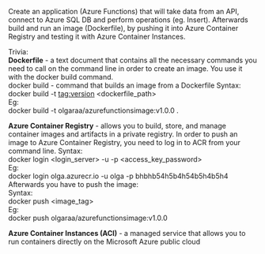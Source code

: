 Create an application (Azure Functions) that will take data from an API, connect to Azure SQL DB and perform operations (eg. Insert). Afterwards build and run an image (Dockerfile), by pushing it into Azure Container Registry and testing it with Azure Container Instances.

Trivia:                          
**Dockerfile** - a text document that contains all the necessary commands you need to call on the command line in order to create an image. You use it with the docker build command.                                
docker build - command that builds an image from a Dockerfile
Syntax:                                               
docker build -t <tag:version> <dockerfile_path>                          
Eg:                                
docker build -t olgaraa/azurefunctionsimage:v1.0.0 .

**Azure Container Registry** - allows you to build, store, and manage container images and artifacts in a private registry.
In order to push an image to Azure Container Registry, you need to log in to ACR from your command line.
Syntax:                                           
docker login <login_server> -u <user> -p <access_key_password>                                   
Eg:                                                
docker login olga.azurecr.io -u olga -p bhbhb54h5b4h54b5h4b5h4
Afterwards you have to push the image:              
Syntax:                                  
docker push <image_tag>                                       
Eg:                             
docker push olgaraa/azurefunctionsimage:v1.0.0
	
**Azure Container Instances (ACI)** - a managed service that allows you to run containers directly on the Microsoft Azure public cloud

